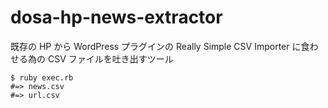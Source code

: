 # dosa-hp-news-extractor

既存の HP から WordPress プラグインの Really Simple CSV Importer に食わせる為の CSV ファイルを吐き出すツール

```
$ ruby exec.rb
#=> news.csv
#=> url.csv
```
